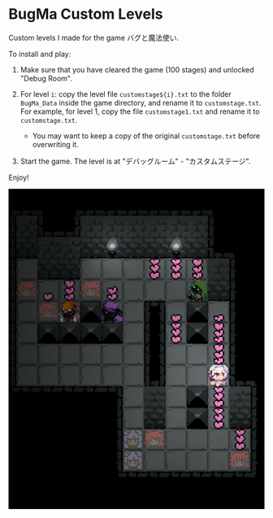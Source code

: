 # BugMa Custom Levels
Custom levels I made for the game バグと魔法使い.

To install and play:

1. Make sure that you have cleared the game (100 stages) and unlocked "Debug Room".
2. For level `i`: copy the level file `customstage${i}.txt` to the folder `BugMa_Data` inside the game directory, and rename it to `customstage.txt`. For example, for level 1, copy the file `customstage1.txt` and rename it to `customstage.txt`.
   - You may want to keep a copy of the original `customstage.txt` before overwriting it.

3. Start the game. The level is at "デバッグルーム" - "カスタムステージ".

Enjoy!

![](demo/level1.png)
